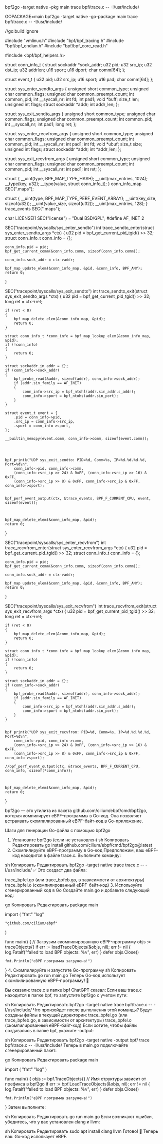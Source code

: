 bpf2go -target native -pkg main trace bpf/trace.c -- -I/usr/include/


GOPACKAGE=main bpf2go -target native -go-package main trace bpf/trace.c -- -I/usr/include/






//go:build ignore

#include "vmlinux.h"
#include "bpf/bpf_tracing.h"
#include "bpf/bpf_endian.h"
#include "bpf/bpf_core_read.h"

#include <bpf/bpf_helpers.h>

struct conn_info_t
{
    struct sockaddr *sock_addr;
    u32 pid;
    u32 src_ip;
    u32 dst_ip;
    u32 addrlen;
    u16 sport;
    u16 dport;
    char comm[64];
};

struct event_t {
    u32 pid;
    u32 src_ip;
    u16 sport;
    u16 pad;
    char comm[64];
};

struct sys_enter_sendto_args
{
    unsigned short common_type;
    unsigned char common_flags;
    unsigned char common_preempt_count;
    int common_pid;
    int __syscall_nr;
    int fd;
    int pad1;
    void *buff;
    size_t len;
    unsigned int flags;
    struct sockaddr *addr;
    int addr_len;
};

struct sys_exit_sendto_args
{
    unsigned short common_type;
    unsigned char common_flags;
    unsigned char common_preempt_count;
    int common_pid;
    int __syscall_nr;
    int pad1;
    long ret;
};

struct sys_enter_recvfrom_args {
    unsigned short common_type;
    unsigned char common_flags;
    unsigned char common_preempt_count;
    int common_pid;
    int __syscall_nr;
    int pad1;
    int fd;
    void *ubuf;
    size_t size;
    unsigned int flags;
    struct sockaddr *addr;
    int *addr_len;
};

struct sys_exit_recvfrom_args {
    unsigned short common_type;
    unsigned char common_flags;
    unsigned char common_preempt_count;
    int common_pid;
    int __syscall_nr;
    int pad1;
    int ret;
};

struct {
    __uint(type, BPF_MAP_TYPE_HASH);
    __uint(max_entries, 1024);
    __type(key, u32);
    __type(value, struct conn_info_t);
} conn_info_map SEC(".maps");




struct {
    __uint(type, BPF_MAP_TYPE_PERF_EVENT_ARRAY);
    __uint(key_size, sizeof(u32));
    __uint(value_size, sizeof(u32));
    __uint(max_entries, 128); 
} trace_events SEC(".maps");


char LICENSE[] SEC("license") = "Dual BSD/GPL";
#define AF_INET 2

SEC("tracepoint/syscalls/sys_enter_sendto")
int trace_sendto_enter(struct sys_enter_sendto_args *ctx)
{
    u32 pid = bpf_get_current_pid_tgid() >> 32;
    struct conn_info_t conn_info = {};

    conn_info.pid = pid;
    bpf_get_current_comm(&conn_info.comm, sizeof(conn_info.comm));

    conn_info.sock_addr = ctx->addr;

    bpf_map_update_elem(&conn_info_map, &pid, &conn_info, BPF_ANY);
    return 0;
}

SEC("tracepoint/syscalls/sys_exit_sendto")
int trace_sendto_exit(struct sys_exit_sendto_args *ctx)
{
    u32 pid = bpf_get_current_pid_tgid() >> 32;
    long ret = ctx->ret;

    if (ret < 0)
    {
        bpf_map_delete_elem(&conn_info_map, &pid);
        return 0;
    }

    struct conn_info_t *conn_info = bpf_map_lookup_elem(&conn_info_map, &pid);
    if (!conn_info)
    {
        return 0;
    }

    struct sockaddr_in addr = {};
    if (conn_info->sock_addr)
    {
        bpf_probe_read(&addr, sizeof(addr), conn_info->sock_addr);
        if (addr.sin_family == AF_INET)
        {
            conn_info->src_ip = bpf_ntohl(addr.sin_addr.s_addr);
            conn_info->sport = bpf_ntohs(addr.sin_port);
        }
    }

    struct event_t event = {
        .pid = conn_info->pid,
        .src_ip = conn_info->src_ip,
        .sport = conn_info->sport,
    };

    __builtin_memcpy(event.comm, conn_info->comm, sizeof(event.comm));




    bpf_printk("UDP sys_exit_sendto: PID=%d, Comm=%s, IP=%d.%d.%d.%d, Port=%d\n",
        conn_info->pid, conn_info->comm,
        (conn_info->src_ip >> 24) & 0xFF, (conn_info->src_ip >> 16) & 0xFF,
        (conn_info->src_ip >> 8) & 0xFF, conn_info->src_ip & 0xFF, conn_info->sport);


    bpf_perf_event_output(ctx, &trace_events, BPF_F_CURRENT_CPU, event, sizeof(event));



    bpf_map_delete_elem(&conn_info_map, &pid);
    return 0;
}

SEC("tracepoint/syscalls/sys_enter_recvfrom")
int trace_recvfrom_enter(struct sys_enter_recvfrom_args *ctx)
{
    u32 pid = bpf_get_current_pid_tgid() >> 32;
    struct conn_info_t conn_info = {};

    conn_info.pid = pid;
    bpf_get_current_comm(&conn_info.comm, sizeof(conn_info.comm));

    conn_info.sock_addr = ctx->addr;

    bpf_map_update_elem(&conn_info_map, &pid, &conn_info, BPF_ANY);
    return 0;
}

SEC("tracepoint/syscalls/sys_exit_recvfrom")
int trace_recvfrom_exit(struct sys_exit_recvfrom_args *ctx)
{
    u32 pid = bpf_get_current_pid_tgid() >> 32;
    long ret = ctx->ret;

    if (ret < 0)
    {
        bpf_map_delete_elem(&conn_info_map, &pid);
        return 0;
    }

    struct conn_info_t *conn_info = bpf_map_lookup_elem(&conn_info_map, &pid);
    if (!conn_info)
    {
        return 0;
    }

    struct sockaddr_in addr = {};
    if (conn_info->sock_addr)
    {
        bpf_probe_read(&addr, sizeof(addr), conn_info->sock_addr);
        if (addr.sin_family == AF_INET)
        {
            conn_info->src_ip = bpf_ntohl(addr.sin_addr.s_addr);
            conn_info->sport = bpf_ntohs(addr.sin_port);
        }
    }


    bpf_printk("UDP sys_exit_recvfrom: PID=%d, Comm=%s, IP=%d.%d.%d.%d, Port=%d\n",
        conn_info->pid, conn_info->comm,
        (conn_info->src_ip >> 24) & 0xFF, (conn_info->src_ip >> 16) & 0xFF,
        (conn_info->src_ip >> 8) & 0xFF, conn_info->src_ip & 0xFF, conn_info->sport);

    //bpf_perf_event_output(ctx, &trace_events, BPF_F_CURRENT_CPU, conn_info, sizeof(*conn_info));



    bpf_map_delete_elem(&conn_info_map, &pid);
    return 0;
}





bpf2go — это утилита из пакета github.com/cilium/ebpf/cmd/bpf2go, которая компилирует eBPF-программы в Go-код. Она позволяет встраивать скомпилированный eBPF-байт-код в Go-приложение.

Шаги для генерации Go-файла с помощью bpf2go
1. Установите bpf2go (если не установлен)
sh
Копировать
Редактировать
go install github.com/cilium/ebpf/cmd/bpf2go@latest
2. Скомпилируйте eBPF-программу в Go-код
Предположим, ваш eBPF-код находится в файле trace.c. Выполните команду:

sh
Копировать
Редактировать
bpf2go -target native trace trace.c -- -I/usr/include/
✅ Это создаст два файла:

trace_bpfel.go (или trace_bpfeb.go, в зависимости от архитектуры)
trace_bpfel.o (скомпилированный eBPF-байт-код)
3. Используйте сгенерированный код в Go
Создайте main.go и добавьте следующий код:

go
Копировать
Редактировать
package main

import (
	"fmt"
	"log"

	"github.com/cilium/ebpf"
)

func main() {
	// Загрузим скомпилированную eBPF-программу
	objs := traceObjects{}
	if err := loadTraceObjects(&objs, nil); err != nil {
		log.Fatalf("failed to load BPF objects: %v", err)
	}
	defer objs.Close()

	fmt.Println("eBPF программа загружена!")
}
4. Скомпилируйте и запустите Go-программу
sh
Копировать
Редактировать
go run main.go
Теперь Go-код использует скомпилированную eBPF-программу! 🚀








Вы сказали:
trace.c в папке bpf
ChatGPT сказал:
Если ваш trace.c находится в папке bpf, то запустите bpf2go с учетом пути:

sh
Копировать
Редактировать
bpf2go -target native trace bpf/trace.c -- -I/usr/include/
Что произойдет после выполнения этой команды?
Будут созданы файлы в текущей директории:
trace_bpfel.go (или trace_bpfeb.go, в зависимости от архитектуры)
trace_bpfel.o (скомпилированный eBPF-байт-код)
Если хотите, чтобы файлы создавались в папке bpf, укажите -output:

sh
Копировать
Редактировать
bpf2go -target native -output bpf/ trace bpf/trace.c -- -I/usr/include/
Теперь в main.go подключайте сгенерированный пакет:

go
Копировать
Редактировать
package main

import (
	"fmt"
	"log"
)

func main() {
	objs := bpf.TraceObjects{} // Имя структуры зависит от префикса в bpf2go
	if err := bpf.LoadTraceObjects(&objs, nil); err != nil {
		log.Fatalf("failed to load BPF objects: %v", err)
	}
	defer objs.Close()

	fmt.Println("eBPF программа загружена!")
}
Затем выполните:

sh
Копировать
Редактировать
go run main.go
Если возникают ошибки, убедитесь, что у вас установлен clang и llvm:

sh
Копировать
Редактировать
sudo apt install clang llvm
Готово! 🚀 Теперь ваш Go-код использует eBPF.







